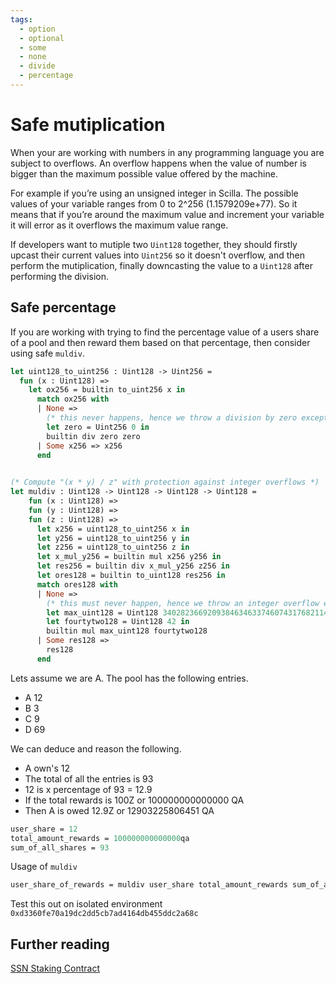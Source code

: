 ```yaml
---
tags:
  - option
  - optional
  - some
  - none
  - divide
  - percentage
---
```


# Safe mutiplication

When your are working with numbers in any programming language you are subject to overflows. An overflow happens when the value of number is bigger than the maximum possible value offered by the machine.

For example if you’re using an unsigned integer in Scilla. The possible values of your variable ranges from 0 to  2^256 (1.1579209e+77). So it means that if you’re around the maximum value and increment your variable it will error as it overflows the maximum value range.

If developers want to mutiple two ```Uint128``` together, they should firstly upcast their current values into ```Uint256``` so it doesn't overflow, and then perform the mutiplication, finally downcasting the value to a ```Uint128``` after performing the division.

## Safe percentage

If you are working with trying to find the percentage value of a users share of a pool and then reward them based on that percentage, then consider using safe ```muldiv```.

```ocaml
let uint128_to_uint256 : Uint128 -> Uint256 =
  fun (x : Uint128) =>
    let ox256 = builtin to_uint256 x in
      match ox256 with
      | None =>
        (* this never happens, hence we throw a division by zero exception just in case *)
        let zero = Uint256 0 in
        builtin div zero zero
      | Some x256 => x256
      end
    

(* Compute "(x * y) / z" with protection against integer overflows *)
let muldiv : Uint128 -> Uint128 -> Uint128 -> Uint128 =
    fun (x : Uint128) =>
    fun (y : Uint128) =>
    fun (z : Uint128) =>
      let x256 = uint128_to_uint256 x in
      let y256 = uint128_to_uint256 y in
      let z256 = uint128_to_uint256 z in
      let x_mul_y256 = builtin mul x256 y256 in
      let res256 = builtin div x_mul_y256 z256 in
      let ores128 = builtin to_uint128 res256 in
      match ores128 with
      | None =>
        (* this must never happen, hence we throw an integer overflow exception *)
        let max_uint128 = Uint128 340282366920938463463374607431768211455 in
        let fourtytwo128 = Uint128 42 in
        builtin mul max_uint128 fourtytwo128
      | Some res128 =>
        res128
      end
```

Lets assume we are A. The pool has the following entries.

* A 12
* B 3
* C 9
* D 69

We can deduce and reason the following.

* A own's 12
* The total of all the entries is 93
* 12 is x percentage of 93 = 12.9
* If the total rewards is 100Z or 100000000000000 QA
* Then A is owed 12.9Z or 12903225806451 QA

```ocaml
user_share = 12 
total_amount_rewards = 100000000000000qa
sum_of_all_shares = 93
```

Usage of ```muldiv```

```ocaml
user_share_of_rewards = muldiv user_share total_amount_rewards sum_of_all_shares;
```

Test this out on isolated environment ```0xd3360fe70a19dc2dd5cb7ad4164db455ddc2a68c```

## Further reading

[SSN Staking Contract](https://github.com/Zilliqa/staking-contract/blob/82fad745a04eedefb1a0cd16e5316626c3736c13/contracts/ssnlist.scilla)
